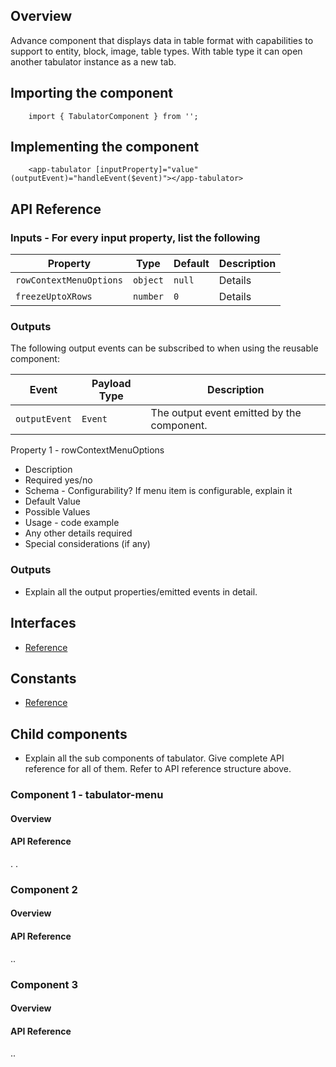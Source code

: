 ## Overview

Advance component that displays data in table format with capabilities to support to entity, block, image, table types. With table type it can open another tabulator instance as a new tab.

## Importing the component

```
    import { TabulatorComponent } from '';
```

## Implementing the component

```
    <app-tabulator [inputProperty]="value" (outputEvent)="handleEvent($event)"></app-tabulator>
```

## API Reference

### Inputs - For every input property, list the following

| Property | Type | Default | Description |
| --- | --- | --- | --- |
| `rowContextMenuOptions` | `object` | `null` | Details |
| `freezeUptoXRows` | `number` | `0` | Details |

### Outputs

The following output events can be subscribed to when using the reusable component:

| Event | Payload Type | Description |
| --- | --- | --- |
| `outputEvent` | `Event` | The output event emitted by the component. |

Property 1 - rowContextMenuOptions

* Description
* Required yes/no
* Schema - Configurability? If menu item is configurable, explain it
* Default Value
* Possible Values
* Usage - code example
* Any other details required
* Special considerations (if any)

### Outputs

* Explain all the output properties/emitted events in detail.

## Interfaces

* [Reference](https://material.angular.io/components/button/api)

## Constants

* [Reference](https://material.angular.io/components/button/api)

## Child components

* Explain all the sub components of tabulator. Give complete API reference for all of them. Refer to API reference structure above.

### Component 1 - tabulator-menu

#### Overview

#### API Reference

.
.

### Component 2

#### Overview

#### API Reference

..

### Component 3

#### Overview

#### API Reference

..

